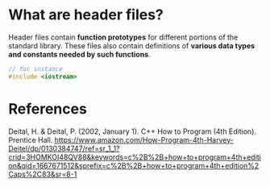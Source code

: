 # What are header files? 

Header files contain **function prototypes** for different portions of the standard library. These files also contain definitions of **various data types and constants needed by such functions**. 

```cpp 
// for instance 
#include <iostream> 
``` 

# References 
Deital, H. & Deital, P. (2002, January 1). C++ How to Program (4th Edition). Prentice Hall. <https://www.amazon.com/How-Program-4th-Harvey-Deitel/dp/0130384747/ref=sr_1_1?crid=3HOMKOI48QV88&keywords=c%2B%2B+how+to+program+4th+edition&qid=1667671512&sprefix=c%2B%2B+how+to+program+4th+edition%2Caps%2C83&sr=8-1>   
